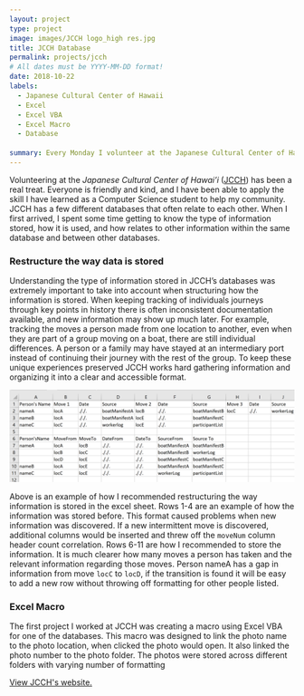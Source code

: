 ```yaml
---
layout: project
type: project
image: images/JCCH logo_high res.jpg
title: JCCH Database 
permalink: projects/jcch
# All dates must be YYYY-MM-DD format!
date: 2018-10-22
labels:
  - Japanese Cultural Center of Hawaii
  - Excel 
  - Excel VBA
  - Excel Macro
  - Database 

summary: Every Monday I volunteer at the Japanese Cultural Center of Hawai’i. There I work on JCCH’s databases and other technological projects that pop up. 
---
```


Volunteering at the *Japanese Cultural Center of Hawai’i* ([JCCH](https://www.jcch.com/)) has been a real treat. Everyone is friendly and kind, and I have been able to apply the skill I have learned as a Computer Science student to help my community. JCCH has a few different databases that often relate to each other. When I first arrived, I spent some time getting to know the type of information stored, how it is used, and how relates to other information within the same database and between other databases. 

### Restructure the way data is stored 

Understanding the type of information stored in JCCH’s databases was extremely important to take into account when structuring how the information is stored. When keeping tracking of individuals journeys through key points in history there is often inconsistent documentation available, and new information may show up much later. For example, tracking the moves a person made from one location to another, even when they are part of a group moving on a boat, there are still individual differences. A person or a family may have stayed at an intermediary port instead of continuing their journey with the rest of the group. To keep these unique experiences preserved JCCH works hard gathering information and organizing it into a clear and accessible format. 

<img class="ui fluid rounded image" src="../images/excelMoves.png"> 

Above is an example of how I recommended restructuring the way information is stored in the excel sheet. Rows 1-4 are an example of how the information was stored before. This format caused problems when new information was discovered. If a new intermittent move is discovered, additional columns would be inserted and threw off the `moveNum` column header count correlation. Rows 6-11 are how I recommended to store the information. It is much clearer how many moves a person has taken and the relevant information regarding those moves. Person nameA has a gap in information from move `locC` to `locD`, if the transition is found it will be easy to add a new row without throwing off formatting for other people listed. 

### Excel Macro

The first project I worked at JCCH was creating a macro using Excel VBA for one of the databases. This macro was designed to link the photo name to the photo location, when clicked the photo would open. It also linked the photo number to the photo folder. The photos were stored across different folders with varying number of formatting 

[View JCCH's website.](https://www.jcch.com/)
